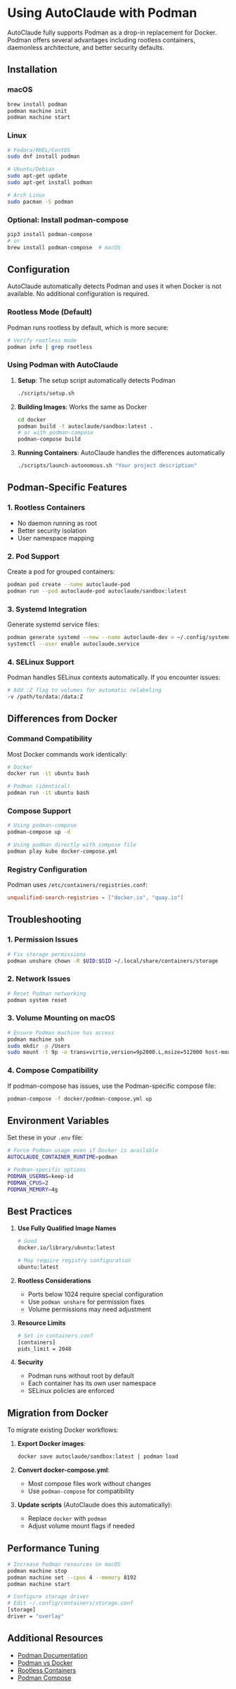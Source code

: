 # Using AutoClaude with Podman

AutoClaude fully supports Podman as a drop-in replacement for Docker. Podman offers several advantages including rootless containers, daemonless architecture, and better security defaults.

## Installation

### macOS
```bash
brew install podman
podman machine init
podman machine start
```

### Linux
```bash
# Fedora/RHEL/CentOS
sudo dnf install podman

# Ubuntu/Debian
sudo apt-get update
sudo apt-get install podman

# Arch Linux
sudo pacman -S podman
```

### Optional: Install podman-compose
```bash
pip3 install podman-compose
# or
brew install podman-compose  # macOS
```

## Configuration

AutoClaude automatically detects Podman and uses it when Docker is not available. No additional configuration is required.

### Rootless Mode (Default)

Podman runs rootless by default, which is more secure:

```bash
# Verify rootless mode
podman info | grep rootless
```

### Using Podman with AutoClaude

1. **Setup**: The setup script automatically detects Podman
   ```bash
   ./scripts/setup.sh
   ```

2. **Building Images**: Works the same as Docker
   ```bash
   cd docker
   podman build -t autoclaude/sandbox:latest .
   # or with podman-compose
   podman-compose build
   ```

3. **Running Containers**: AutoClaude handles the differences automatically
   ```bash
   ./scripts/launch-autonomous.sh "Your project description"
   ```

## Podman-Specific Features

### 1. **Rootless Containers**
- No daemon running as root
- Better security isolation
- User namespace mapping

### 2. **Pod Support**
Create a pod for grouped containers:
```bash
podman pod create --name autoclaude-pod
podman run --pod autoclaude-pod autoclaude/sandbox:latest
```

### 3. **Systemd Integration**
Generate systemd service files:
```bash
podman generate systemd --new --name autoclaude-dev > ~/.config/systemd/user/autoclaude.service
systemctl --user enable autoclaude.service
```

### 4. **SELinux Support**
Podman handles SELinux contexts automatically. If you encounter issues:
```bash
# Add :Z flag to volumes for automatic relabeling
-v /path/to/data:/data:Z
```

## Differences from Docker

### Command Compatibility
Most Docker commands work identically:
```bash
# Docker
docker run -it ubuntu bash

# Podman (identical)
podman run -it ubuntu bash
```

### Compose Support
```bash
# Using podman-compose
podman-compose up -d

# Using podman directly with compose file
podman play kube docker-compose.yml
```

### Registry Configuration
Podman uses `/etc/containers/registries.conf`:
```toml
unqualified-search-registries = ["docker.io", "quay.io"]
```

## Troubleshooting

### 1. **Permission Issues**
```bash
# Fix storage permissions
podman unshare chown -R $UID:$GID ~/.local/share/containers/storage
```

### 2. **Network Issues**
```bash
# Reset Podman networking
podman system reset
```

### 3. **Volume Mounting on macOS**
```bash
# Ensure Podman machine has access
podman machine ssh
sudo mkdir -p /Users
sudo mount -t 9p -o trans=virtio,version=9p2000.L,msize=512000 host-mount /Users
```

### 4. **Compose Compatibility**
If podman-compose has issues, use the Podman-specific compose file:
```bash
podman-compose -f docker/podman-compose.yml up
```

## Environment Variables

Set these in your `.env` file:

```bash
# Force Podman usage even if Docker is available
AUTOCLAUDE_CONTAINER_RUNTIME=podman

# Podman-specific options
PODMAN_USERNS=keep-id
PODMAN_CPUS=2
PODMAN_MEMORY=4g
```

## Best Practices

1. **Use Fully Qualified Image Names**
   ```bash
   # Good
   docker.io/library/ubuntu:latest
   
   # May require registry configuration
   ubuntu:latest
   ```

2. **Rootless Considerations**
   - Ports below 1024 require special configuration
   - Use `podman unshare` for permission fixes
   - Volume permissions may need adjustment

3. **Resource Limits**
   ```bash
   # Set in containers.conf
   [containers]
   pids_limit = 2048
   ```

4. **Security**
   - Podman runs without root by default
   - Each container has its own user namespace
   - SELinux policies are enforced

## Migration from Docker

To migrate existing Docker workflows:

1. **Export Docker images**:
   ```bash
   docker save autoclaude/sandbox:latest | podman load
   ```

2. **Convert docker-compose.yml**:
   - Most compose files work without changes
   - Use `podman-compose` for compatibility

3. **Update scripts** (AutoClaude does this automatically):
   - Replace `docker` with `podman`
   - Adjust volume mount flags if needed

## Performance Tuning

```bash
# Increase Podman resources on macOS
podman machine stop
podman machine set --cpus 4 --memory 8192
podman machine start

# Configure storage driver
# Edit ~/.config/containers/storage.conf
[storage]
driver = "overlay"
```

## Additional Resources

- [Podman Documentation](https://docs.podman.io/)
- [Podman vs Docker](https://podman.io/whatis.html)
- [Rootless Containers](https://rootlesscontaine.rs/)
- [Podman Compose](https://github.com/containers/podman-compose)
